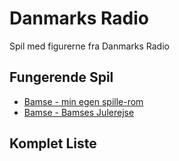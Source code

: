 # Danmarks Radio

Spil med figurerne fra Danmarks Radio

## Fungerende Spil

  * [Bamse - min egen spille-rom](BamseRom)
  * [Bamse - Bamses Julerejse](BamsesJulerejse)

## Komplet Liste


